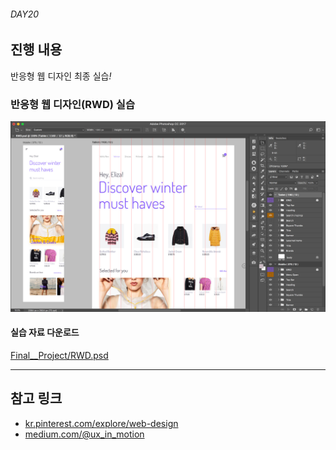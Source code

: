 ###### DAY20

## 진행 내용

반응형 웹 디자인 최종 실습<i>!</i>

### 반응형 웹 디자인(RWD) 실습

<img src="Final__Project/RWD.jpg" alt="">

#### 실습 자료 다운로드

[Final__Project/RWD.psd](Final__Project/RWD.psd)

---

## 참고 링크

- [kr.pinterest.com/explore/web-design](https://kr.pinterest.com/explore/web-design/)
- [medium.com/@ux_in_motion](https://medium.com/@ux_in_motion/creating-usability-with-motion-the-ux-in-motion-manifesto-a87a4584ddc)
